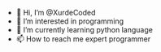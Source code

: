 - 👋 Hi, I’m @XurdeCoded
- 👀 I’m interested in programming
- 🌱 I’m currently learning python language
- 📫 How to reach me expert programmer

<!---
XurdeCoded/XurdeCoded is a ✨ special ✨ repository because its `README.md` (this file) appears on your GitHub profile.
You can click the Preview link to take a look at your changes.
--->
